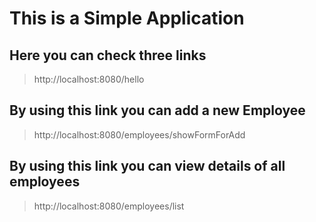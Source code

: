 # This is a Simple Application

## Here you can check three links

>http://localhost:8080/hello

## By using this link you can add a new Employee

>http://localhost:8080/employees/showFormForAdd

## By using this link you can view details of all employees

>http://localhost:8080/employees/list






